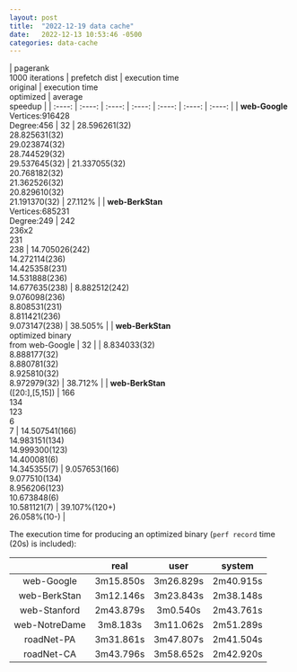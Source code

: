 ```yaml
---
layout: post
title:  "2022-12-19 data cache"
date:   2022-12-13 10:53:46 -0500
categories: data-cache 
---
```


|    pagerank<br> 1000 iterations   | prefetch dist | execution time <br> original | execution time <br> optimized | average<br> speedup |
| :----:        |    :----:							|   :----:			| :----: |  :----: |  :----: |  :----: |
| <strong>web-Google</strong><br>Vertices:916428<br> Degree:456   |   32   | 28.596261(32)<br>28.825631(32)<br>29.023874(32)<br>28.744529(32)<br>29.537645(32) | 21.337055(32)<br>20.768182(32)<br>21.362526(32)<br>20.829610(32)<br>21.191370(32) | 27.112% |
| <strong>web-BerkStan</strong><br>Vertices:685231<br> Degree:249   |   242<br>236x2<br>231<br>238   | 14.705026(242)<br>14.272114(236)<br>14.425358(231)<br>14.531888(236)<br>14.677635(238) | 8.882512(242)<br>9.076098(236)<br>8.808531(231)<br>8.811421(236)<br>9.073147(238) | 38.505% |
| <strong>web-BerkStan</strong><br>optimized binary <br>from web-Google  |   32     |  | 8.834033(32)<br>8.888177(32)<br>8.880781(32)<br>8.925810(32)<br>8.972979(32) | 38.712% |
| <strong>web-BerkStan</strong><br>([20:],[5,15])  | 166<br>134<br>123<br>6<br>7 | 14.507541(166)<br>14.983151(134)<br>14.999300(123)<br>14.400081(6)<br>14.345355(7)     | 9.057653(166)<br>9.077510(134)<br>8.956206(123)<br>10.673848(6)<br>10.581121(7) | 39.107%(120+)<br>26.058%(10-) | 


The execution time for producing an optimized binary (`perf record` time (20s) is included):

|      | real | user | system | 
| :----: |:----:|   :----:| :----: | 
| web-Google  |  3m15.850s| 3m26.829s | 2m40.915s | 
| web-BerkStan | 3m12.146s | 3m23.843s | 2m38.148s |
| web-Stanford | 2m43.879s | 3m0.540s | 2m43.761s |
| web-NotreDame| 3m8.183s | 3m11.062s | 2m51.289s |
| roadNet-PA | 3m31.861s | 3m47.807s | 2m41.504s |
| roadNet-CA | 3m43.796s | 3m58.652s | 2m42.920s |